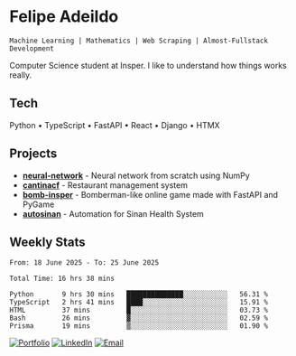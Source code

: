 # Felipe Adeildo

```
Machine Learning | Mathematics | Web Scraping | Almost-Fullstack Development
```

Computer Science student at Insper. I like to understand how things works really.

## Tech
Python • TypeScript • FastAPI • React • Django • HTMX

## Projects
- **[neural-network](https://github.com/felipeadeildo/neural-network)** - Neural network from scratch using NumPy
- **[cantinacf](https://github.com/felipeadeildo/cantinacf)** - Restaurant management system
- **[bomb-insper](https://github.com/insper-dev/bomb)** - Bomberman-like online game made with FastAPI and PyGame 
- **[autosinan](https://github.com/felipeadeildo/autosinan)** - Automation for Sinan Health System

## Weekly Stats
<!--START_SECTION:waka-->

```ansi
From: 18 June 2025 - To: 25 June 2025

Total Time: 16 hrs 38 mins

Python       9 hrs 30 mins   ██████████████░░░░░░░░░░░   56.31 %
TypeScript   2 hrs 41 mins   ████░░░░░░░░░░░░░░░░░░░░░   15.91 %
HTML         37 mins         █░░░░░░░░░░░░░░░░░░░░░░░░   03.73 %
Bash         26 mins         ▓░░░░░░░░░░░░░░░░░░░░░░░░   02.59 %
Prisma       19 mins         ▒░░░░░░░░░░░░░░░░░░░░░░░░   01.90 %
```

<!--END_SECTION:waka-->

[![Portfolio](https://img.shields.io/badge/felipeadeildo.com-FF6B6B?style=flat-square&logo=firefox&logoColor=white)](https://felipeadeildo.com)
[![LinkedIn](https://img.shields.io/badge/LinkedIn-0077B5?style=flat-square&logo=linkedin&logoColor=white)](https://linkedin.com/in/felipeadeildo)
[![Email](https://img.shields.io/badge/Email-D14836?style=flat-square&logo=gmail&logoColor=white)](mailto:contato@felipeadeildo.com)
